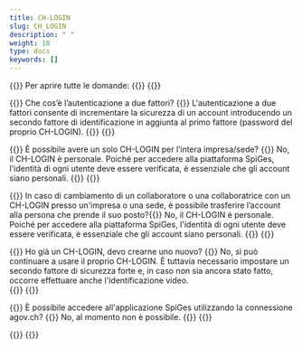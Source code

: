 ```yaml
---
title: CH-LOGIN 
slug: CH_LOGIN
description: " "
weight: 10
type: docs
keywords: []
---
```


{{<faqBlock>}}
Per aprire tutte le domande: {{<collapsibleGroupCommand groupId="CH_LOGIN">}}
{{<numberedList>}}

{{<listItem>}}
Che cos’è l’autenticazione a due fattori?
{{<collapsibleBlock groupId="CH_LOGIN">}}
L'autenticazione a due fattori consente di incrementare la sicurezza di un account introducendo un secondo fattore di identificazione in aggiunta al primo fattore (password del proprio CH-LOGIN).
{{</collapsibleBlock>}}
{{</listItem>}}

{{<listItem>}}
È possibile avere un solo CH-LOGIN per l’intera impresa/sede?
{{<collapsibleBlock groupId="CH_LOGIN">}}
No, il CH-LOGIN è personale. Poiché per accedere alla piattaforma SpiGes, l'identità di ogni utente deve essere verificata, è essenziale che gli account siano personali.
{{</collapsibleBlock>}}
{{</listItem>}}

{{<listItem>}}
In caso di cambiamento di un collaboratore o una collaboratrice con un CH-LOGIN presso un'impresa o una sede, è possibile trasferire l’account alla persona che prende il suo posto?{{<collapsibleBlock groupId="CH_LOGIN">}}
No, il CH-LOGIN è personale. Poiché per accedere alla piattaforma SpiGes, l'identità di ogni utente deve essere verificata, è essenziale che gli account siano personali.
{{</collapsibleBlock>}}
{{</listItem>}}

{{<listItem>}}
Ho già un CH-LOGIN, devo crearne uno nuovo?
{{<collapsibleBlock groupId="CH_LOGIN">}}
No, si può continuare a usare il proprio CH-LOGIN. È tuttavia necessario impostare un secondo fattore di sicurezza forte e, in caso non sia ancora stato fatto, occorre effettuare anche l'identificazione video.  
{{</collapsibleBlock>}}
{{</listItem>}}

{{<listItem>}}
È possibile accedere all'applicazione SpiGes utilizzando la connessione agov.ch?
{{<collapsibleBlock groupId="CH_LOGIN">}}
No, al momento non è possibile.
{{</collapsibleBlock>}}
{{</listItem>}}

{{</numberedList>}}
{{</faqBlock>}}
